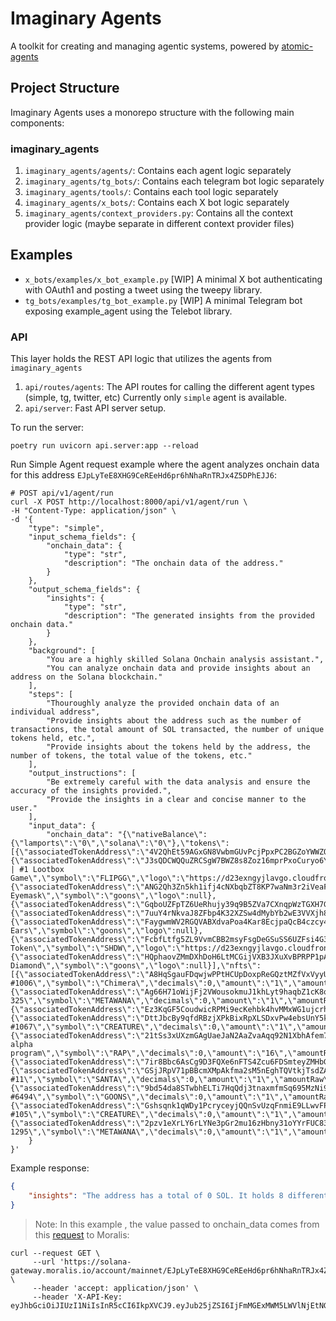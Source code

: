 # Imaginary Agents

A toolkit for creating and managing agentic systems, powered by [atomic-agents](https://github.com/BrainBlend-AI/atomic-agents)

## Project Structure

Imaginary Agents uses a monorepo structure with the following main components:

### imaginary_agents

1. `imaginary_agents/agents/`: Contains each agent logic separately
2. `imaginary_agents/tg_bots/`: Contains each telegram bot logic separately
3. `imaginary_agents/tools/`: Contains each tool logic separately
4. `imaginary_agents/x_bots/`: Contains each X bot logic separately
5. `imaginary_agents/context_providers.py`: Contains all the context provider logic (maybe separate in different context provider files)

## Examples

- `x_bots/examples/x_bot_example.py` [WIP] A minimal X bot authenticating with OAuth1 and posting a tweet using the tweepy library.
- `tg_bots/examples/tg_bot_example.py` [WIP] A minimal Telegram bot exposing example_agent using the Telebot library.

### API

This layer holds the REST API logic that utilizes the agents from `imaginary_agents`

1. `api/routes/agents`: The API routes for calling the different agent types (simple, tg, twitter, etc) Currently only `simple` agent is available.
2. `api/server`: Fast API server setup.

To run the server:

`poetry run uvicorn api.server:app --reload`

Run Simple Agent request example where the agent analyzes onchain data for this address `EJpLyTeE8XHG9CeREeHd6pr6hNhaRnTRJx4Z5DPhEJJ6`:

```shell
# POST api/v1/agent/run
curl -X POST http://localhost:8000/api/v1/agent/run \
-H "Content-Type: application/json" \
-d '{
    "type": "simple",
    "input_schema_fields": {
        "onchain_data": {
            "type": "str",
            "description": "The onchain data of the address."
        }
    },
    "output_schema_fields": {
        "insights": {
            "type": "str",
            "description": "The generated insights from the provided onchain data."
        }
    },
    "background": [
        "You are a highly skilled Solana Onchain analysis assistant.",
        "You can analyze onchain data and provide insights about an address on the Solana blockchain."
    ],
    "steps": [
        "Thouroughly analyze the provided onchain data of an individual address",
        "Provide insights about the address such as the number of transactions, the total amount of SOL transacted, the number of unique tokens held, etc.",
        "Provide insights about the tokens held by the address, the number of tokens, the total value of the tokens, etc."
    ],
    "output_instructions": [
        "Be extremely careful with the data analysis and ensure the accuracy of the insights provided.",
        "Provide the insights in a clear and concise manner to the user."
    ],
    "input_data": {
        "onchain_data": "{\"nativeBalance\":{\"lamports\":\"0\",\"solana\":\"0\"},\"tokens\":[{\"associatedTokenAddress\":\"4V2QhEt59AGxGN8VwbmGUvPcjPpxPC2BGZoYWWZQppRi\",\"mint\":\"Doggoyb1uHFJGFdHhJf8FKEBUMv58qo98CisWgeD7Ftk\",\"amountRaw\":\"25700670593\",\"amount\":\"257006.70593\",\"decimals\":5,\"name\":\"DOGGO\",\"symbol\":\"DOGGO\",\"logo\":\"https://d23exngyjlavgo.cloudfront.net/solana_Doggoyb1uHFJGFdHhJf8FKEBUMv58qo98CisWgeD7Ftk\"},{\"associatedTokenAddress\":\"J3sQDCWQQuZRCSgW7BWZ8s8Zoz16mprPxoCuryo6YXUX\",\"mint\":\"VVWAy5U2KFd1p8AdchjUxqaJbZPBeP5vUQRZtAy8hyc\",\"amountRaw\":\"7777000000000\",\"amount\":\"7777\",\"decimals\":9,\"name\":\"Flip.gg | #1 Lootbox Game\",\"symbol\":\"FLIPGG\",\"logo\":\"https://d23exngyjlavgo.cloudfront.net/solana_VVWAy5U2KFd1p8AdchjUxqaJbZPBeP5vUQRZtAy8hyc\"},{\"associatedTokenAddress\":\"ANG2Qh3Zn5kh1ifj4cNXbqbZT8KP7waNm3r2iVeaFwMF\",\"mint\":\"HsQ9h5Hq3h4W2ez7EHmVp4XToJYbwFFSTBKdfutHxpsk\",\"amountRaw\":\"1\",\"amount\":\"1\",\"decimals\":0,\"name\":\"Cets Eyemask\",\"symbol\":\"goons\",\"logo\":null},{\"associatedTokenAddress\":\"GqboUZFpTZ6UeRhujy39q9B5ZVa7CXnqpWzTGXH7GuVg\",\"mint\":\"7SZUnH7H9KptyJkUhJ5L4Kee5fFAbqVgCHvt7B6wg4Xc\",\"amountRaw\":\"24061600000\",\"amount\":\"240616\",\"decimals\":5,\"name\":\"TheSolanDAO\",\"symbol\":\"SDO\",\"logo\":\"https://d23exngyjlavgo.cloudfront.net/solana_7SZUnH7H9KptyJkUhJ5L4Kee5fFAbqVgCHvt7B6wg4Xc\"},{\"associatedTokenAddress\":\"7uuY4rNkvaJ8ZFbp4K32XZSw4dMybYb2wE3VVXjh8WXC\",\"mint\":\"5BLVGCJLYDL4UEC7dye3c7BeAtam7s2gEnHxW2JpEgwC\",\"amountRaw\":\"1\",\"amount\":\"1\",\"decimals\":0,\"name\":\"Diamond\",\"symbol\":\"goons\",\"logo\":null},{\"associatedTokenAddress\":\"FaygwmWV2RGQVABXdvaPoa4Kar8EcjpaQcB4czcy4pUJ\",\"mint\":\"EL4YBAq2vnh2oQe454x64f4WJGxrywtUtxhJpv4cx2ks\",\"amountRaw\":\"2\",\"amount\":\"2\",\"decimals\":0,\"name\":\"Cets Ears\",\"symbol\":\"goons\",\"logo\":null},{\"associatedTokenAddress\":\"FcbfLtfg5ZL9VvmCBB2msyFsgDeGSuSS6UZFsi4G3Rhr\",\"mint\":\"SHDWyBxihqiCj6YekG2GUr7wqKLeLAMK1gHZck9pL6y\",\"amountRaw\":\"5155\",\"amount\":\"0.000005155\",\"decimals\":9,\"name\":\"Shadow Token\",\"symbol\":\"SHDW\",\"logo\":\"https://d23exngyjlavgo.cloudfront.net/solana_SHDWyBxihqiCj6YekG2GUr7wqKLeLAMK1gHZck9pL6y\"},{\"associatedTokenAddress\":\"HQphaovZMmDXhDoH6LtMCGijVXB3JXuXvBPRPP1pAJSd\",\"mint\":\"5yvYnJZC6oCQXJ5w5AQxw2uC4VEdsjwk8rvwdqZ9uwAg\",\"amountRaw\":\"1\",\"amount\":\"1\",\"decimals\":0,\"name\":\"Stay Diamond\",\"symbol\":\"goons\",\"logo\":null}],\"nfts\":[{\"associatedTokenAddress\":\"A8HqSgauFDqwjwPPtHCUpDoxpReGQztMZfVxVyyUkCWB\",\"mint\":\"5K74vmkAPbcQv7p3iZXFYdYhWpZB7kmZ89kEpQL3GdtZ\",\"name\":\"Arakne #1006\",\"symbol\":\"Chimera\",\"decimals\":0,\"amount\":\"1\",\"amountRaw\":\"1\"},{\"associatedTokenAddress\":\"Ag66H71oWijFj2VWousokmuJ1khLyt9haqbZ1cK8qfaT\",\"mint\":\"3QoQDmfAzRmPn85Mdr3YefzqWbhduhnwgQsPfgsJSBmW\",\"name\":\"Nug 325\",\"symbol\":\"METAWANA\",\"decimals\":0,\"amount\":\"1\",\"amountRaw\":\"1\"},{\"associatedTokenAddress\":\"Ez3KqGF5CoudwicRPMi9ecKehbk4hvMMxWG1ujcrhpt7\",\"mint\":\"5JCbscpbomhDi6pyBP2Fd9Xic9cddPb83SYKwbJ6zRD3\",\"name\":\"burtunt\",\"symbol\":\"POWR\",\"decimals\":0,\"amount\":\"1\",\"amountRaw\":\"1\"},{\"associatedTokenAddress\":\"DttJbcBy9qfdRBzjXPkBixRpXLSDxvPw4ebsUnY5k9s8\",\"mint\":\"F4Ro2FyGRzSQGefzCr7yRPjLrshv2qt4eGzRACoPjLxa\",\"name\":\"Cerberus #1067\",\"symbol\":\"CREATURE\",\"decimals\":0,\"amount\":\"1\",\"amountRaw\":\"1\"},{\"associatedTokenAddress\":\"21tSs3xUXzmGAgUaeJaN2AaZvaAqq92N1XbhAfem7z5R\",\"mint\":\"HqpsEeh6C3AJoDGrPJHQUUhaRSQFhoJHx1Fmf9SQZmZX\",\"name\":\"Rауdium аlрhа рrоgrаm\",\"symbol\":\"RAP\",\"decimals\":0,\"amount\":\"16\",\"amountRaw\":\"16\"},{\"associatedTokenAddress\":\"7ir8Bbc6AsCg9D3FQXe6nFTS4Zcu6FDSmteyZMHbGdRe\",\"mint\":\"7t9N9oA234YQTTqpSFCBW9dm8FFfY4cqVkSADXQPJioc\",\"name\":\"tarod\",\"symbol\":\"POWR\",\"decimals\":0,\"amount\":\"1\",\"amountRaw\":\"1\"},{\"associatedTokenAddress\":\"GSjJRpV71pBBcmXMpAkfma2sM5nEghTQVtkjTsdZA5po\",\"mint\":\"2PTJ4owuFMtKcNSZUvXsUBzqqFcao3x8zi3rkrhjn4Pb\",\"name\":\"Santa #11\",\"symbol\":\"SANTA\",\"decimals\":0,\"amount\":\"1\",\"amountRaw\":\"1\"},{\"associatedTokenAddress\":\"9bd54da8STwbhELTi7HqQdj3tnaxmfmSq695MzNi94yi\",\"mint\":\"BkaFvbSf8s7ZLoE3QoYa328No1FEz3D7Yzy38bvtMhdn\",\"name\":\"Evopill #6494\",\"symbol\":\"GOONS\",\"decimals\":0,\"amount\":\"1\",\"amountRaw\":\"1\"},{\"associatedTokenAddress\":\"Gshsqnk1qWDy1PcryceyjQQnSvUzqFnmiE9LLwvFPZdx\",\"mint\":\"5E56nvwdbFSyT52Wp4Kw3FBHpxdh5szVpvS8ASUX7nn8\",\"name\":\"Centaur #105\",\"symbol\":\"CREATURE\",\"decimals\":0,\"amount\":\"1\",\"amountRaw\":\"1\"},{\"associatedTokenAddress\":\"2pzv1eXrLY6rLYNe3pGr2mu16zHbny31oYYrFUC8368G\",\"mint\":\"88xKwCgkhNZkSbEZYH95VkZYkRHQJqq9A2J6aHq6PTB5\",\"name\":\"Nug 1295\",\"symbol\":\"METAWANA\",\"decimals\":0,\"amount\":\"1\",\"amountRaw\":\"1\"}]}"
    }
}'
```
Example response:

```json
{
    "insights": "The address has a total of 0 SOL. It holds 8 different tokens and 10 different NFTs. The tokens held by the address are DOGGO (257006.70593), FLIPGG (7777), Cets Eyemask (1), TheSolanDAO (240616), Diamond (1), Cets Ears (2), Shadow Token (0.000005155), and Stay Diamond (1). The NFTs held by the address are Arakne #1006 (1), Nug 325 (1), burtunt (1), Cerberus #1067 (1), Rаudium аlрhа рrоgrаm (16), tarod (1), Santa #11 (1), Evopill #6494 (1), Centaur #105 (1), and Nug 1295 (1)."
}
```

> Note: In this example , the value passed to onchain_data comes from this [request](https://docs.moralis.com/web3-data-api/solana/reference/get-sol-portfolio?network=mainnet&address=EJpLyTeE8XHG9CeREeHd6pr6hNhaRnTRJx4Z5DPhEJJ6) to Moralis:

```shell
curl --request GET \
     --url 'https://solana-gateway.moralis.io/account/mainnet/EJpLyTeE8XHG9CeREeHd6pr6hNhaRnTRJx4Z5DPhEJJ6/portfolio' \
     --header 'accept: application/json' \
     --header 'X-API-Key: eyJhbGciOiJIUzI1NiIsInR5cCI6IkpXVCJ9.eyJub25jZSI6IjFmMGExMWM5LWVlNjEtNGRmMC1hNmVhLTQxYWE4MjkzNDI5YiIsIm9yZ0lkIjoiNDMyMzMzIiwidXNlcklkIjoiNDQ0NzE1IiwidHlwZUlkIjoiOGNmMTgzZTItYjI5NC00YzM4LTljY2EtMmU1ZjlmMjJmOWI2IiwidHlwZSI6IlBST0pFQ1QiLCJpYXQiOjE3Mzk5MDgzMDksImV4cCI6NDg5NTY2ODMwOX0.ZZfYYJtzrrBYWcZ2Nyum7sKng4tuifPCAntmpJgYW10' 
```
